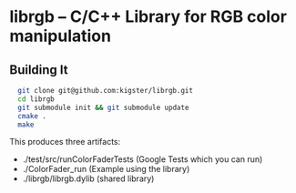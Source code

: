 # librgb – C/C++ Library for RGB color manipulation

## Building It

```bash
  git clone git@github.com:kigster/librgb.git
  cd librgb
  git submodule init && git submodule update
  cmake .
  make
```

This produces three artifacts:

 * ./test/src/runColorFaderTests (Google Tests which you can run)
 * ./ColorFader_run (Example using the library)
 * ./librgb/librgb.dylib (shared library)

